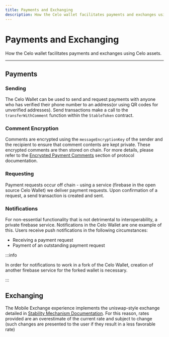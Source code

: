 ```yaml
---
title: Payments and Exchanging
description: How the Celo wallet facilitates payments and exchanges using Celo assets.
---
```

# Payments and Exchanging

How the Celo wallet facilitates payments and exchanges using Celo assets.

___

## Payments

### Sending

The Celo Wallet can be used to send and request payments with anyone who has verified their phone number to an address\(or using QR codes for unverified addresses\). Send transactions make a call to the `transferWithComment` function within the `StableToken` contract.

### Comment Encryption

Comments are encrypted using the `messageEncryptionKey` of the sender and the recipient to ensure that comment contents are kept private. These encrypted comments are then stored on chain. For more details, please refer to the [Encrypted Payment Comments](/protocol/transaction/tx-comment-encryption) section of protocol documentation.

### Requesting

Payment requests occur off chain - using a service \(firebase in the open source Celo Wallet\) we deliver payment requests. Upon confirmation of a request, a send transaction is created and sent.

### Notifications

For non-essential functionality that is not detrimental to interoperability, a private firebase service. Notifications in the Celo Wallet are one example of this. Users receive push notifications in the following circumstances:

- Receiving a payment request
- Payment of an outstanding payment request

:::info

In order for notifications to work in a fork of the Celo Wallet, creation of another firebase service for the forked wallet is necessary.

:::
## Exchanging

The Mobile Exchange experience implements the uniswap-style exchange detailed in [Stability Mechanism Documentation](../../protocol/stability/doto.md). For this reason, rates provided are an overestimate of the current rate and subject to change \(such changes are presented to the user if they result in a less favorable rate\)